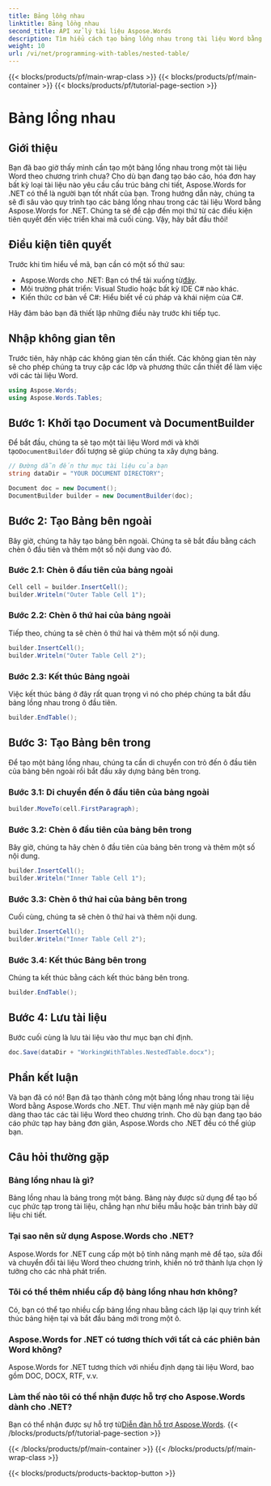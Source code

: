 ```yaml
---
title: Bảng lồng nhau
linktitle: Bảng lồng nhau
second_title: API xử lý tài liệu Aspose.Words
description: Tìm hiểu cách tạo bảng lồng nhau trong tài liệu Word bằng Aspose.Words cho .NET với hướng dẫn của chúng tôi. Hoàn hảo để tạo bố cục tài liệu phức tạp theo chương trình.
weight: 10
url: /vi/net/programming-with-tables/nested-table/
---
```


{{< blocks/products/pf/main-wrap-class >}}
{{< blocks/products/pf/main-container >}}
{{< blocks/products/pf/tutorial-page-section >}}

# Bảng lồng nhau

## Giới thiệu

Bạn đã bao giờ thấy mình cần tạo một bảng lồng nhau trong một tài liệu Word theo chương trình chưa? Cho dù bạn đang tạo báo cáo, hóa đơn hay bất kỳ loại tài liệu nào yêu cầu cấu trúc bảng chi tiết, Aspose.Words for .NET có thể là người bạn tốt nhất của bạn. Trong hướng dẫn này, chúng ta sẽ đi sâu vào quy trình tạo các bảng lồng nhau trong các tài liệu Word bằng Aspose.Words for .NET. Chúng ta sẽ đề cập đến mọi thứ từ các điều kiện tiên quyết đến việc triển khai mã cuối cùng. Vậy, hãy bắt đầu thôi!

## Điều kiện tiên quyết

Trước khi tìm hiểu về mã, bạn cần có một số thứ sau:

-  Aspose.Words cho .NET: Bạn có thể tải xuống từ[đây](https://releases.aspose.com/words/net/).
- Môi trường phát triển: Visual Studio hoặc bất kỳ IDE C# nào khác.
- Kiến thức cơ bản về C#: Hiểu biết về cú pháp và khái niệm của C#.

Hãy đảm bảo bạn đã thiết lập những điều này trước khi tiếp tục.

## Nhập không gian tên

Trước tiên, hãy nhập các không gian tên cần thiết. Các không gian tên này sẽ cho phép chúng ta truy cập các lớp và phương thức cần thiết để làm việc với các tài liệu Word.

```csharp
using Aspose.Words;
using Aspose.Words.Tables;
```

## Bước 1: Khởi tạo Document và DocumentBuilder

 Để bắt đầu, chúng ta sẽ tạo một tài liệu Word mới và khởi tạo`DocumentBuilder` đối tượng sẽ giúp chúng ta xây dựng bảng.

```csharp
// Đường dẫn đến thư mục tài liệu của bạn
string dataDir = "YOUR DOCUMENT DIRECTORY";

Document doc = new Document();
DocumentBuilder builder = new DocumentBuilder(doc);
```

## Bước 2: Tạo Bảng bên ngoài

Bây giờ, chúng ta hãy tạo bảng bên ngoài. Chúng ta sẽ bắt đầu bằng cách chèn ô đầu tiên và thêm một số nội dung vào đó.

### Bước 2.1: Chèn ô đầu tiên của bảng ngoài

```csharp
Cell cell = builder.InsertCell();
builder.Writeln("Outer Table Cell 1");
```

### Bước 2.2: Chèn ô thứ hai của bảng ngoài

Tiếp theo, chúng ta sẽ chèn ô thứ hai và thêm một số nội dung.

```csharp
builder.InsertCell();
builder.Writeln("Outer Table Cell 2");
```

### Bước 2.3: Kết thúc Bảng ngoài

Việc kết thúc bảng ở đây rất quan trọng vì nó cho phép chúng ta bắt đầu bảng lồng nhau trong ô đầu tiên.

```csharp
builder.EndTable();
```

## Bước 3: Tạo Bảng bên trong

Để tạo một bảng lồng nhau, chúng ta cần di chuyển con trỏ đến ô đầu tiên của bảng bên ngoài rồi bắt đầu xây dựng bảng bên trong.

### Bước 3.1: Di chuyển đến ô đầu tiên của bảng ngoài

```csharp
builder.MoveTo(cell.FirstParagraph);
```

### Bước 3.2: Chèn ô đầu tiên của bảng bên trong

Bây giờ, chúng ta hãy chèn ô đầu tiên của bảng bên trong và thêm một số nội dung.

```csharp
builder.InsertCell();
builder.Writeln("Inner Table Cell 1");
```

### Bước 3.3: Chèn ô thứ hai của bảng bên trong

Cuối cùng, chúng ta sẽ chèn ô thứ hai và thêm nội dung.

```csharp
builder.InsertCell();
builder.Writeln("Inner Table Cell 2");
```

### Bước 3.4: Kết thúc Bảng bên trong

Chúng ta kết thúc bằng cách kết thúc bảng bên trong.

```csharp
builder.EndTable();
```

## Bước 4: Lưu tài liệu

Bước cuối cùng là lưu tài liệu vào thư mục bạn chỉ định.

```csharp
doc.Save(dataDir + "WorkingWithTables.NestedTable.docx");
```

## Phần kết luận

Và bạn đã có nó! Bạn đã tạo thành công một bảng lồng nhau trong tài liệu Word bằng Aspose.Words cho .NET. Thư viện mạnh mẽ này giúp bạn dễ dàng thao tác các tài liệu Word theo chương trình. Cho dù bạn đang tạo báo cáo phức tạp hay bảng đơn giản, Aspose.Words cho .NET đều có thể giúp bạn.

## Câu hỏi thường gặp

### Bảng lồng nhau là gì?

Bảng lồng nhau là bảng trong một bảng. Bảng này được sử dụng để tạo bố cục phức tạp trong tài liệu, chẳng hạn như biểu mẫu hoặc bản trình bày dữ liệu chi tiết.

### Tại sao nên sử dụng Aspose.Words cho .NET?

Aspose.Words for .NET cung cấp một bộ tính năng mạnh mẽ để tạo, sửa đổi và chuyển đổi tài liệu Word theo chương trình, khiến nó trở thành lựa chọn lý tưởng cho các nhà phát triển.

### Tôi có thể thêm nhiều cấp độ bảng lồng nhau hơn không?

Có, bạn có thể tạo nhiều cấp bảng lồng nhau bằng cách lặp lại quy trình kết thúc bảng hiện tại và bắt đầu bảng mới trong một ô.

### Aspose.Words for .NET có tương thích với tất cả các phiên bản Word không?

Aspose.Words for .NET tương thích với nhiều định dạng tài liệu Word, bao gồm DOC, DOCX, RTF, v.v.

### Làm thế nào tôi có thể nhận được hỗ trợ cho Aspose.Words dành cho .NET?

 Bạn có thể nhận được sự hỗ trợ từ[Diễn đàn hỗ trợ Aspose.Words](https://forum.aspose.com/c/words/8).
{{< /blocks/products/pf/tutorial-page-section >}}

{{< /blocks/products/pf/main-container >}}
{{< /blocks/products/pf/main-wrap-class >}}

{{< blocks/products/products-backtop-button >}}
